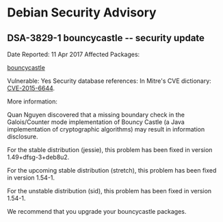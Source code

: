 
Debian Security Advisory
========================


DSA-3829-1 bouncycastle -- security update
------------------------------------------



Date Reported:
11 Apr 2017
Affected Packages:

[bouncycastle](https://packages.debian.org/src:bouncycastle)

Vulnerable:
Yes
Security database references:
In Mitre's CVE dictionary: [CVE-2015-6644](https://security-tracker.debian.org/tracker/CVE-2015-6644).  

More information:

Quan Nguyen discovered that a missing boundary check in the
Galois/Counter mode implementation of Bouncy Castle (a Java
implementation of cryptographic algorithms) may result in information
disclosure.


For the stable distribution (jessie), this problem has been fixed in
version 1.49+dfsg-3+deb8u2.


For the upcoming stable distribution (stretch), this problem has been
fixed in version 1.54-1.


For the unstable distribution (sid), this problem has been fixed in
version 1.54-1.


We recommend that you upgrade your bouncycastle packages.






